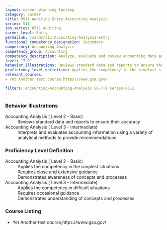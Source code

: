 ```yaml
---
layout: career-planning-landing
category: career
title: 0511 Auditing Entry Accounting Analysis
series: 511
job_series: 0511 Auditing
career_level: Entry
permalink: /cards/511-Accounting-Analysis-Entry
functional_competency_designation: Secondary
competency: Accounting Analysis
competency_group: Accounting
competency_description: Analyze, evaluate and review accounting data and reports using business tools and applications, and performance metrics to provide recommendations
level: "7-9"
behavior_illustrations: Reviews standard data and reports to ensure their accuracy ? Interprets and evaluates accounting information using a variety of analytical methods to provide recommendations
proficiency_level_definition: Applies the competency in the simplest situations ? Requires close and extensive guidance ? Demonstrates awareness of concepts and processes ? Applies the competency in difficult situations ? Requires occasional guidance ? Demonstrates understanding of concepts and processes
relevant_courses: 
- Yet Another test course,https://www.gsa.gov/ 

filters: Accounting-Accounting-Analysis GS-7-9 series-0511
---
```


<div class="card-content-column behavior">
  <h3>Behavior Illustrations</h3>
  <dl><dt>Accounting Analysis ( Level 2 - Basic)</dt><dd>Reviews standard data and reports to ensure their accuracy</dd><dt>Accounting Analysis ( Level 3 - Intermediate)</dt><dd>Interprets and evaluates accounting information using a variety of analytical methods to provide recommendations</dd></dl>
</div>
<div class="card-content-column prof-level">
  <h3>Proficiency Level Definition</h3>
  <dl><dt>Accounting Analysis ( Level 2 - Basic)</dt><dd>Applies the competency in the simplest situations </dd><dd> Requires close and extensive guidance </dd><dd> Demonstrates awareness of concepts and processes</dd><dt>Accounting Analysis ( Level 3 - Intermediate)</dt><dd>Applies the competency in difficult situations </dd><dd> Requires occasional guidance </dd><dd> Demonstrates understanding of concepts and processes</dd></dl>
</div>
<div class="card-content-column">
  <h3>Course Listing</h3>
  <ul>
  <li>Yet Another test course,https://www.gsa.gov/ </li>
  </ul>
</div>